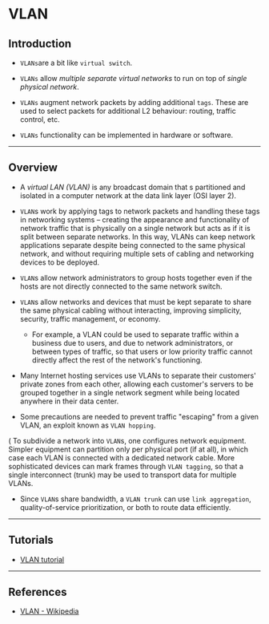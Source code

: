 # VLAN

## Introduction

* `VLANs`are a bit like `virtual switch`. 

* `VLANs` allow _multiple separate virtual networks_ to run on top of _single physical network_.

* `VLANs` augment network packets by adding additional `tags`. These are used to select packets for additional L2 behaviour: routing, traffic control, etc.

* `VLANs` functionality can be implemented in hardware or software.

---

## Overview

* A _virtual LAN (VLAN)_ is any broadcast domain that s partitioned and isolated in a computer network at the data link layer (OSI layer 2).

* `VLAN`s work by applying tags to network packets and handling these tags in networking systems – creating the appearance and functionality of network traffic that is physically on a single network but acts as if it is split between separate networks. In this way, VLANs can keep network applications separate despite being connected to the same physical network, and without requiring multiple sets of cabling and networking devices to be deployed.

* `VLAN`s allow network administrators to group hosts together even if the hosts are not directly connected to the same network switch.

* `VLAN`s allow networks and devices that must be kept separate to share the same physical cabling without interacting, improving simplicity, security, traffic management, or economy. 

    * For example, a VLAN could be used to separate traffic within a business due to users, and due to network administrators, or between types of traffic, so that users or low priority traffic cannot directly affect the rest of the network's functioning.

* Many Internet hosting services use VLANs to separate their customers' private zones from each other, allowing each customer's servers to be grouped together in a single network segment while being located anywhere in their data center. 

* Some precautions are needed to prevent traffic "escaping" from a given VLAN, an exploit known as `VLAN hopping`.

( To subdivide a network into `VLAN`s, one configures network equipment. Simpler equipment can partition only per physical port (if at all), in which case each VLAN is connected with a dedicated network cable. More sophisticated devices can mark frames through `VLAN tagging`, so that a single interconnect (trunk) may be used to transport data for multiple VLANs. 

* Since `VLAN`s share bandwidth, a `VLAN trunk` can use `link aggregation`, quality-of-service prioritization, or both to route data efficiently.

---

## Tutorials

* [VLAN tutorial](https://blog.sleeplessbeastie.eu/2012/12/23/debian-how-to-create-vlan-interface/)

---

## References

* [VLAN - Wikipedia](https://en.wikipedia.org/wiki/Virtual_LAN)

